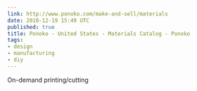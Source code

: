 ```yaml
---
link: http://www.ponoko.com/make-and-sell/materials
date: 2010-12-19 15:49 UTC
published: true
title: Ponoko - United States - Materials Catalog - Ponoko
tags:
- design
- manufacturing
- diy
---
```


On-demand printing/cutting
